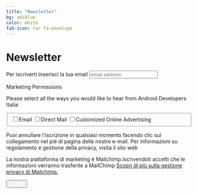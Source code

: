 ```yaml
---
title: "Newsletter"
bg: adiblue
color: white
fa5-icon: far fa-envelope
---
```


# Newsletter

<!-- Begin Mailchimp Signup Form -->
<!-- <style type="text/css">
    #mc_embed_signup{background:#477BC1; clear:left; font:14px Helvetica,Arial,sans-serif; }
    /* Add your own Mailchimp form style overrides in your site stylesheet or in this style block.
       We recommend moving this block and the preceding CSS link to the HEAD of your HTML file. */
</style>
<style type="text/css">
    #mc-embedded-subscribe-form input[type=checkbox]{display: inline; width: auto;margin-right: 10px;}
    #mergeRow-gdpr {margin-top: 20px;}
    #mergeRow-gdpr fieldset label {font-weight: normal;}
    #mc-embedded-subscribe-form .mc_fieldset{border:none;min-height: 0px;padding-bottom:0px;}
</style> -->
<div id="mc_embed_signup">
<form action="https://androiddevs.us19.list-manage.com/subscribe/post?u=e70b1f6acc3b76573d1c8247d&amp;id=787175785e" method="post" id="mc-embedded-subscribe-form" name="mc-embedded-subscribe-form" class="validate" target="_blank" novalidate>
    <div id="mc_embed_signup_scroll">
    <label for="mce-EMAIL">Per iscriverti inserisci la tua email</label>
    <input type="email" value="" name="EMAIL" class="email" id="mce-EMAIL" placeholder="email address" required>
<div id="mergeRow-gdpr" class="mergeRow gdpr-mergeRow content__gdprBlock mc-field-group">
    <div class="content__gdpr">
        <label><p>Marketing Permissions</p></label>
        <p>Please select all the ways you would like to hear from Android Developers Italia:</p>
        <fieldset class="mc_fieldset gdprRequired mc-field-group" name="interestgroup_field">
        <label class="checkbox subfield" for="gdpr_32529"><input type="checkbox" id="gdpr_32529" name="gdpr[32529]" value="Y" class="av-checkbox checkbox-red gdpr filled-in"><span>Email</span> </label><label class="checkbox subfield" for="gdpr_32533"><input type="checkbox" id="gdpr_32533" name="gdpr[32533]" value="Y" class="av-checkbox gdpr checkbox-red filled-in"><span>Direct Mail</span> </label><label class="checkbox subfield" for="gdpr_32537"><input type="checkbox" id="gdpr_32537" name="gdpr[32537]" value="Y" class="av-checkbox checkbox-red gdpr filled-in"><span>Customized Online Advertising</span> </label>
        </fieldset>
        <p>Puoi annullare l'iscrizione in qualsiasi momento facendo clic sul collegamento nel piè di pagina delle nostre e-mail. Per informazioni su regolamento e gestione della privacy, visita il sito web</p>
    </div>
    <div class="content__gdprLegal">
        <p>La nostra piattaforma di marketing è  Mailchimp.Iscrivendoti accetti che le informazioni verranno trasferite a MailChimp <a href="https://mailchimp.com/legal/" target="_blank">Scopri di più sulla gestione privacy di Mailchimp.</a></p>
    </div>
    <!-- real people should not fill this in and expect good things - do not remove this or risk form bot signups-->
    <div style="position: absolute; left: -5000px;" aria-hidden="true"><input type="text" name="b_e70b1f6acc3b76573d1c8247d_787175785e" tabindex="-1" value=""></div>
    <div class="red waves-effect waves-light btn"><input type="submit" value="Iscriviti" name="subscribe" id="mc-embedded-subscribe" style="color: white;" /></div>
    </div>
</div>
</form>


<!--End mc_embed_signup-->
